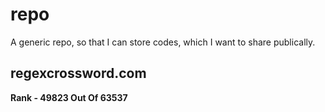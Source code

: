 # repo

A generic repo, so that I can store codes, which I want to share publically.

## regexcrossword.com
**Rank - 49823 Out Of 63537**
